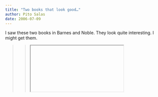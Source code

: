 ```yaml
---
title: "Two books that look good…"
author: Pito Salas
date: 2006-07-09
---
```


I saw these two books in Barnes and Noble. They look quite interesting. I
might get them.

>>

>> <iframe
src="http://rcm.amazon.com/e/cm?t=blogbridge-20&o=1&p=8&l=as1&asins=1578633745&fc1=000000&IS2=1&lt1=_blank&  
> lc1=0000ff&bc1=ffffff&bg1=ffffff&f=ifr" style="width:120px;height:240px;"
> scrolling="no" marginwidth="10″ align=left marginheight="0″ frameborder="0″>
>>

>> **The God Theory.** I am always interested in the various evolution vs.
intelligent design debates, and this book claims to come up with a way to
accommodate both into one framework or paradigm.

>>

>>
[http://rcm.amazon.com/e/cm?t=blogbridge-20&o=1&p=8&l=as1&asins=0300110561&fc1=000000&IS2=1&lt1=_blank&lc1=0000ff&bc1=ffffff&bg1=ffffff&f=ifr](<http://rcm.amazon.com/e/cm?t=blogbridge-20&o=1&p=8&l=as1&asins=0300110561&fc1=000000&IS2=1&lt1=_blank&lc1=0000ff&bc1=ffffff&bg1=ffffff&f=ifr>)

>>

>> **The Wealth of Networks.** This is a fairly dense, scholarly book about
networks, social and otherwise. Looks very interesting, but honestly, it may
be too thick 🙂

>>

>> Technorati Tags: [book](<http://www.technorati.com/tag/book>)


[Two books that look good…](None)
